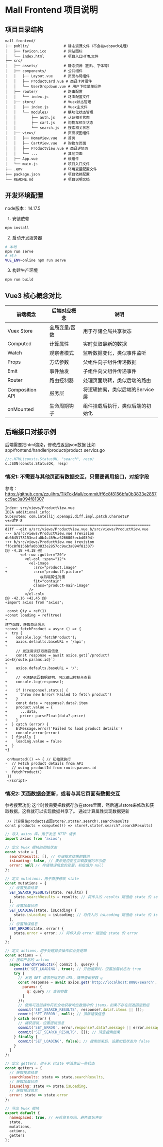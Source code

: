 # Mall Frontend 项目说明

## 项目目录结构

```
mall-frontend/
├── public/                # 静态资源文件（不会被webpack处理）
│   ├── favicon.ico        # 网站图标
│   └── index.html         # 项目入口HTML文件
├── src/
│   ├── assets/            # 静态资源（图片、字体等）
│   ├── components/        # 公共组件
│   │   ├── Layout.vue     # 页面布局组件
│   │   ├── ProductCard.vue # 商品卡片组件
│   │   └── UserDropdown.vue # 用户下拉菜单组件
│   ├── router/            # 路由配置
│   │   └── index.js       # 路由配置文件
│   ├── store/             # Vuex状态管理
│   │   ├── index.js       # Vuex主文件
│   │   └── modules/       # 模块化状态管理
│   │       ├── auth.js    # 认证相关状态
│   │       ├── cart.js    # 购物车相关状态
│   │       └── search.js  # 搜索相关状态
│   ├── views/             # 页面视图组件
│   │   ├── HomeView.vue   # 首页
│   │   ├── CartView.vue   # 购物车页面
│   │   ├── ProductView.vue # 商品详情页
│   │   └── ...            # 其他页面
│   ├── App.vue            # 根组件
│   └── main.js            # 项目入口文件
├── .env                   # 环境变量配置文件
├── package.json           # 项目依赖配置
└── README.md              # 项目说明文档
```

## 开发环境配置
           
node版本：14.17.5
1. 安装依赖
```bash
npm install
```

2. 启动开发服务器
```bash
# 本地
npm run serve 
# 线上
VUE_ENV=online npm run serve
```

3. 构建生产环境
```bash
npm run build
```


## Vue3 核心概念对比

| 前端概念       | 后端对应概念       | 说明                             |
|----------------|-------------------|----------------------------------|
| Vuex Store     | 全局变量/函数     | 用于存储全局共享状态             |
| Computed       | 计算属性          | 实时获取最新的数据             |
| Watch          | 观察者模式        | 监听数据变化，类似事件监听       |
| Props          | 方法参数          | 父组件向子组件传递数据           |
| Emit           | 事件触发          | 子组件向父组件传递事件           |
| Router         | 路由控制器        | 处理页面跳转，类似后端的路由     |
| Composition API| 服务层           | 将逻辑抽离，类似后端的Service层  |
|onMounted       | 生命周期钩子      | 组件挂载后执行，类似后端的初始化 |



## 后端接口对接示例
                         
后端需要把html渲染，修改成返回json数据
比如app/frontend/handler/product/product_servics.go

```go 
//c.HTML(consts.StatusOK, "search", resp)
c.JSON(consts.StatusOK, resp)
```


### 情况1: 不需要与其他页面有数据交互，只需要调用接口，对接字段

参考：https://github.com/zzulihrs/TikTokMall/commit/ff6c8f8156bfa0b3833e2857cc9ac3a094f81307
```vue
Index: src/views/ProductView.vue
IDEA additional info:
Subsystem: com.intellij.openapi.diff.impl.patch.CharsetEP
<+>UTF-8
===================================================================
diff --git a/src/views/ProductView.vue b/src/views/ProductView.vue
--- a/src/views/ProductView.vue	(revision db6645178153eafa0b4c469ca6266005ecbd0394)
+++ b/src/views/ProductView.vue	(revision ff6c8f8156bfa0b3833e2857cc9ac3a094f81307)
@@ -4,18 +4,18 @@
       <el-row :gutter="20">
         <el-col :span="12">
           <el-image
-            :src="product.image"
+            :src="product?.picture"  
                与后端属性对接
             fit="contain"
             class="product-main-image"
           />
         </el-col>
@@ -42,16 +42,45 @@
+import axios from "axios";
 
 const Qty = ref(1)
+const loading = ref(true)
+
建立函数，获取商品信息
+const fetchProduct = async () => {
+  try {
+    console.log('fetchProduct');
+    axios.defaults.baseURL = '/api';
+
     // 发送请求获取商品信息
+    const response = await axios.get(`/product?id=${route.params.id}`)
+
+    axios.defaults.baseURL = '/';
+
     // 不清楚返回数据结构，可以输出控制台查看
+    console.log(response);
+
+    if (!response?.status) {
+      throw new Error('Failed to fetch product')
+    }
+    const data = response?.data?.item
+    product.value = {
+      ...data,
+      price: parseFloat(data?.price)
+    }
+  } catch (error) {
+    ElMessage.error('Failed to load product details')
+    console.error(error)
+  } finally {
+    loading.value = false
+  }
+}
 
 onMounted(() => { // 初始就执行
-  // Fetch product details from API
-  // using productId from route.params.id
+  fetchProduct()
 })
 </script>
```

### 情况2: 页面数据会更新，或者与其它页面有数据交互

参考搜索功能
这个时候需要把数据存放在store里面，然后通过store来修改和获取数据，这样就可以实现数据共享了。
通过计算属性实现数据更新
```vue
 // 计算属性products返回store?.state?.search?.searchResults
const products = computed(() => store?.state?.search?.searchResults)
```

```js
// 导入 axios 库，用于发送 HTTP 请求
import axios from 'axios';

// 定义 Vuex 模块的初始状态
const state = {
  searchResults: [], // 存储搜索结果的数组
  isLoading: false, // 表示是否正在加载数据的布尔值
  error: null // 存储错误信息的变量，初始值为 null
};

// 定义 mutations，用于直接修改 state
const mutations = {
  // 设置搜索结果
  SET_SEARCH_RESULTS(state, results) {
    state.searchResults = results; // 将传入的 results 赋值给 state 的 searchResults
  },
  // 设置加载状态
  SET_LOADING(state, isLoading) {
    state.isLoading = isLoading; // 将传入的 isLoading 赋值给 state 的 isLoading
  },
  // 设置错误信息
  SET_ERROR(state, error) {
    state.error = error; // 将传入的 error 赋值给 state 的 error
  }
};

// 定义 actions，用于处理异步操作和业务逻辑
const actions = {
  // 搜索产品的 action
  async searchProducts({ commit }, query) {
    commit('SET_LOADING', true); // 开始搜索时，设置加载状态为 true
    try {
      // 发送 GET 请求到指定的 URL，携带查询参数 q
      const response = await axios.get('http://localhost:8080/search', {
        params: {
          q: query // 查询参数
        }
      });
      // 使用可选链操作符安全地获取响应数据中的 items，如果不存在则返回空数组
      commit('SET_SEARCH_RESULTS', response?.data?.items || []);
      commit('SET_ERROR', null); // 清除错误信息
    } catch (error) {
      // 捕获错误，设置错误信息
      commit('SET_ERROR', error.response?.data?.message || error.message);
      commit('SET_SEARCH_RESULTS', []); // 清空搜索结果
    } finally {
      commit('SET_LOADING', false); // 搜索结束后，设置加载状态为 false
    }
  }
};

// 定义 getters，用于从 state 中派生出一些状态
const getters = {
  // 获取搜索结果
  searchResults: state => state.searchResults,
  // 获取加载状态
  isLoading: state => state.isLoading,
  // 获取错误信息
  error: state => state.error
};

// 导出 Vuex 模块
export default {
  namespaced: true, // 开启命名空间，避免命名冲突
  state,
  mutations,
  actions,
  getters
};
```

